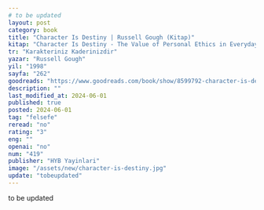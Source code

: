 ```yaml
---
# to be updated
layout: post
category: book
title: "Character Is Destiny | Russell Gough (Kitap)"
kitap: "Character Is Destiny - The Value of Personal Ethics in Everyday Life"
tr: "Karakteriniz Kaderinizdir"
yazar: "Russell Gough"
yil: "1998"
sayfa: "262"
goodreads: "https://www.goodreads.com/book/show/8599792-character-is-destiny"
description: ""
last_modified_at: 2024-06-01
published: true
posted: 2024-06-01
tag: "felsefe"
reread: "no"
rating: "3"
eng: ""
openai: "no"
num: "419"
publisher: "HYB Yayinlari"
image: "/assets/new/character-is-destiny.jpg"
update: "tobeupdated"
---
```


to be updated
